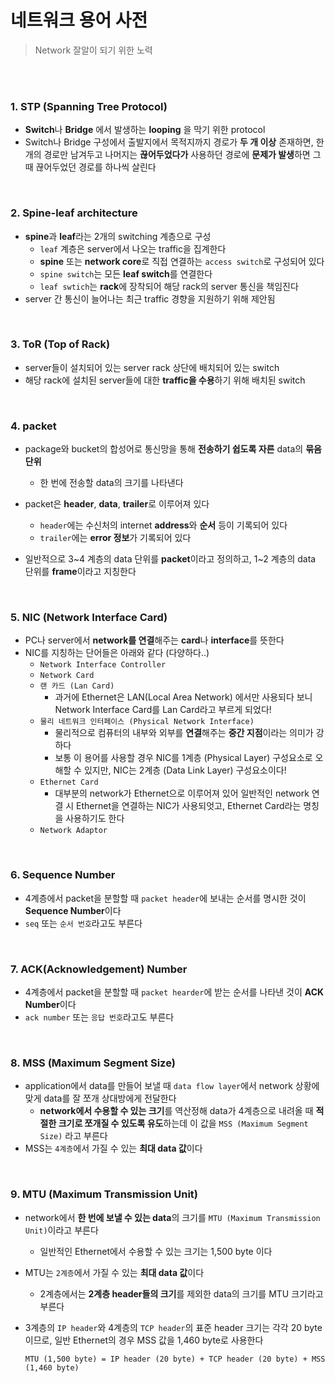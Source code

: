 # 네트워크 용어 사전

> Network 잘알이 되기 위한 노력

<br>

<br>

### 1. STP (Spanning Tree Protocol)

- **Switch**나 **Bridge** 에서 발생하는 **looping** 을 막기 위한 protocol
- Switch나 Bridge 구성에서 출발지에서 목적지까지 경로가 **두 개 이상** 존재하면, 한 개의 경로만 남겨두고 나머지는 **끊어두었다가** 사용하던 경로에 **문제가 발생**하면 그 때 끊어두었던 경로를 하나씩 살린다

<br>

### 2. Spine-leaf architecture

- **spine**과 **leaf**라는 2개의 switching 계층으로 구성
  - `leaf` 계층은 server에서 나오는 traffic을 집계한다
  - **spine** 또는 **network core**로 직접 연결하는 `access switch`로 구성되어 있다
  - `spine switch`는 모든 **leaf switch**를 연결한다
  - `leaf swtich`는 **rack**에 장착되어 해당 rack의 server 통신을 책임진다
- server 간 통신이 늘어나는 최근 traffic 경향을 지원하기 위해 제안됨

<br>

### 3. ToR (Top of Rack)

- server들이 설치되어 있는 server rack 상단에 배치되어 있는 switch
- 해당 rack에 설치된 server들에 대한 **traffic을 수용**하기 위해 배치된 switch

<br>

### 4. packet

- package와 bucket의 합성어로 통신망을 통해 **전송하기 쉽도록 자른** data의 **묶음 단위**
  - 한 번에 전송할 data의 크기를 나타낸다
- packet은 **header**, **data**, **trailer**로 이루어져 있다
  - `header`에는 수신처의 internet **address**와 **순서** 등이 기록되어 있다
  - `trailer`에는 **error 정보**가 기록되어 있다

- 일반적으로 3~4 계층의 data 단위를 **packet**이라고 정의하고, 1~2 계층의 data 단위를 **frame**이라고 지칭한다

<br>

### 5. NIC (Network Interface Card)

- PC나 server에서 **network를 연결**해주는 **card**나 **interface**를 뜻한다
- NIC를 지칭하는 단어들은 아래와 같다 (다양하다..) 
  - `Network Interface Controller`
  - `Network Card`
  - `랜 카드 (Lan Card)`
    - 과거에 Ethernet은 LAN(Local Area Network) 에서만 사용되다 보니 Network Interface Card를 Lan Card라고 부르게 되었다!
  - `물리 네트워크 인터페이스 (Physical Network Interface)`
    - 물리적으로 컴퓨터의 내부와 외부를 **연결**해주는 **중간 지점**이라는 의미가 강하다
    - 보통 이 용어를 사용할 경우 NIC를 1계층 (Physical Layer) 구성요소로 오해할 수 있지만, NIC는 2계층 (Data Link Layer) 구성요소이다!
  - `Ethernet Card`
    - 대부분의 network가 Ethernet으로 이루어져 있어 일반적인 network 연결 시 Ethernet을 연결하는 NIC가 사용되엇고, Ethernet Card라는 명칭을 사용하기도 한다
  - `Network Adaptor`

<br>

### 6. Sequence Number

- 4계층에서 packet을 분할할 때 `packet header`에 보내는 순서를 명시한 것이 **Sequence Number**이다
- `seq` 또는 `순서 번호`라고도 부른다

<br>

### 7. ACK(Acknowledgement) Number

- 4계층에서 packet을 분할할 때 `packet hearder`에 받는 순서를 나타낸 것이 **ACK Number**이다
- `ack number` 또는 `응답 번호`라고도 부른다

<br>

### 8. MSS (Maximum Segment Size)

- application에서 data를 만들어 보낼 때 `data flow layer`에서 network 상황에 맞게 data를 잘 쪼개 상대방에게 전달한다
  - **network에서 수용할 수 있는 크기**를 역산정해 data가 4계층으로 내려올 때 **적절한 크기로 쪼개질 수 있도록 유도**하는데 이 값을 `MSS (Maximum Segment Size)` 라고 부른다
- MSS는 `4계층`에서 가질 수 있는 **최대 data 값**이다

<br>

### 9. MTU (Maximum Transmission Unit)

- network에서 **한 번에 보낼 수 있는 data**의 크기를 `MTU (Maximum Transmission Unit)`이라고 부른다

  - 일반적인 Ethernet에서 수용할 수 있는 크기는 1,500 byte 이다

- MTU는 `2계층`에서 가질 수 있는 **최대 data 값**이다

  - 2계층에서는 **2계층 header들의 크기**를 제외한 data의 크기를 MTU 크기라고 부른다

- 3계층의 `IP header`와 4계층의 `TCP header`의 표준 header 크기는 각각 20 byte이므로, 일반 Ethernet의 경우 MSS 값을 1,460 byte로 사용한다

  ```
  MTU (1,500 byte) = IP header (20 byte) + TCP header (20 byte) + MSS (1,460 byte)
  ```

  